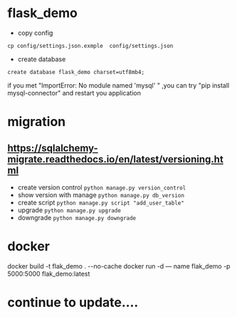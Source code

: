 # flask_demo


- copy config 
```
cp config/settings.json.exmple  config/settings.json
```
- create database 
```
create database flask_demo charset=utf8mb4;
```

if you met "ImportError: No module named 'mysql'
" ,you can try "pip install mysql-connector" and restart you application

# migration
## https://sqlalchemy-migrate.readthedocs.io/en/latest/versioning.html
- create version control ```python manage.py version_control```
- show version with manage ```python manage.py db_version```
- create script ``python manage.py script "add_user_table"``
- upgrade ```python manage.py upgrade```
- downgrade ```python manage.py downgrade```

# docker
docker build  -t flak_demo . --no-cache
docker run -d — name flak_demo -p 5000:5000 flak_demo:latest

# continue to update….



